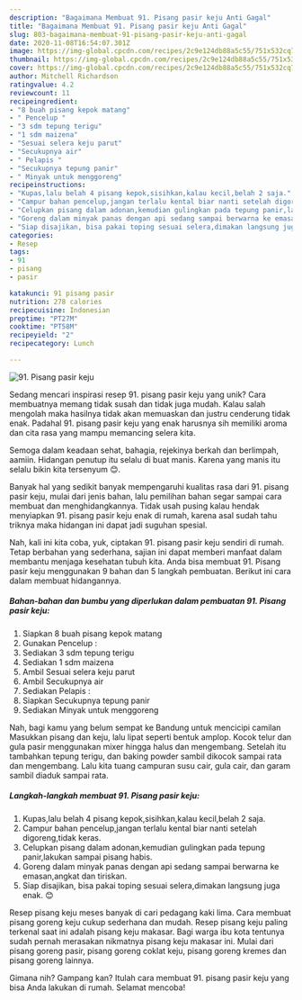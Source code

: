 ```yaml
---
description: "Bagaimana Membuat 91. Pisang pasir keju Anti Gagal"
title: "Bagaimana Membuat 91. Pisang pasir keju Anti Gagal"
slug: 803-bagaimana-membuat-91-pisang-pasir-keju-anti-gagal
date: 2020-11-08T16:54:07.301Z
image: https://img-global.cpcdn.com/recipes/2c9e124db88a5c55/751x532cq70/91-pisang-pasir-keju-foto-resep-utama.jpg
thumbnail: https://img-global.cpcdn.com/recipes/2c9e124db88a5c55/751x532cq70/91-pisang-pasir-keju-foto-resep-utama.jpg
cover: https://img-global.cpcdn.com/recipes/2c9e124db88a5c55/751x532cq70/91-pisang-pasir-keju-foto-resep-utama.jpg
author: Mitchell Richardson
ratingvalue: 4.2
reviewcount: 11
recipeingredient:
- "8 buah pisang kepok matang"
- " Pencelup "
- "3 sdm tepung terigu"
- "1 sdm maizena"
- "Sesuai selera keju parut"
- "Secukupnya air"
- " Pelapis "
- "Secukupnya tepung panir"
- " Minyak untuk menggoreng"
recipeinstructions:
- "Kupas,lalu belah 4 pisang kepok,sisihkan,kalau kecil,belah 2 saja."
- "Campur bahan pencelup,jangan terlalu kental biar nanti setelah digoreng,tidak keras."
- "Celupkan pisang dalam adonan,kemudian gulingkan pada tepung panir,lakukan sampai pisang habis."
- "Goreng dalam minyak panas dengan api sedang sampai berwarna ke emasan,angkat dan tiriskan."
- "Siap disajikan, bisa pakai toping sesuai selera,dimakan langsung juga enak. 😊"
categories:
- Resep
tags:
- 91
- pisang
- pasir

katakunci: 91 pisang pasir 
nutrition: 278 calories
recipecuisine: Indonesian
preptime: "PT27M"
cooktime: "PT58M"
recipeyield: "2"
recipecategory: Lunch

---
```



![91. Pisang pasir keju](https://img-global.cpcdn.com/recipes/2c9e124db88a5c55/751x532cq70/91-pisang-pasir-keju-foto-resep-utama.jpg)

Sedang mencari inspirasi resep 91. pisang pasir keju yang unik? Cara membuatnya memang tidak susah dan tidak juga mudah. Kalau salah mengolah maka hasilnya tidak akan memuaskan dan justru cenderung tidak enak. Padahal 91. pisang pasir keju yang enak harusnya sih memiliki aroma dan cita rasa yang mampu memancing selera kita.

Semoga dalam keadaan sehat, bahagia, rejekinya berkah dan berlimpah, aamiin. Hidangan penutup itu selalu di buat manis. Karena yang manis itu selalu bikin kita tersenyum 😊.

Banyak hal yang sedikit banyak mempengaruhi kualitas rasa dari 91. pisang pasir keju, mulai dari jenis bahan, lalu pemilihan bahan segar sampai cara membuat dan menghidangkannya. Tidak usah pusing kalau hendak menyiapkan 91. pisang pasir keju enak di rumah, karena asal sudah tahu triknya maka hidangan ini dapat jadi suguhan spesial.


Nah, kali ini kita coba, yuk, ciptakan 91. pisang pasir keju sendiri di rumah. Tetap berbahan yang sederhana, sajian ini dapat memberi manfaat dalam membantu menjaga kesehatan tubuh kita. Anda bisa membuat 91. Pisang pasir keju menggunakan 9 bahan dan 5 langkah pembuatan. Berikut ini cara dalam membuat hidangannya.

<!--inarticleads1-->

##### Bahan-bahan dan bumbu yang diperlukan dalam pembuatan 91. Pisang pasir keju:

1. Siapkan 8 buah pisang kepok matang
1. Gunakan  Pencelup :
1. Sediakan 3 sdm tepung terigu
1. Sediakan 1 sdm maizena
1. Ambil Sesuai selera keju parut
1. Ambil Secukupnya air
1. Sediakan  Pelapis :
1. Siapkan Secukupnya tepung panir
1. Sediakan  Minyak untuk menggoreng


Nah, bagi kamu yang belum sempat ke Bandung untuk mencicipi camilan Masukkan pisang dan keju, lalu lipat seperti bentuk amplop. Kocok telur dan gula pasir menggunakan mixer hingga halus dan mengembang. Setelah itu tambahkan tepung terigu, dan baking powder sambil dikocok sampai rata dan mengembang. Lalu kita tuang campuran susu cair, gula cair, dan garam sambil diaduk sampai rata. 

<!--inarticleads2-->

##### Langkah-langkah membuat 91. Pisang pasir keju:

1. Kupas,lalu belah 4 pisang kepok,sisihkan,kalau kecil,belah 2 saja.
1. Campur bahan pencelup,jangan terlalu kental biar nanti setelah digoreng,tidak keras.
1. Celupkan pisang dalam adonan,kemudian gulingkan pada tepung panir,lakukan sampai pisang habis.
1. Goreng dalam minyak panas dengan api sedang sampai berwarna ke emasan,angkat dan tiriskan.
1. Siap disajikan, bisa pakai toping sesuai selera,dimakan langsung juga enak. 😊


Resep pisang keju meses banyak di cari pedagang kaki lima. Cara membuat pisang goreng keju cukup sederhana dan mudah. Resep pisang keju paling terkenal saat ini adalah pisang keju makasar. Bagi warga ibu kota tentunya sudah pernah merasakan nikmatnya pisang keju makasar ini. Mulai dari pisang goreng pasir, pisang goreng coklat keju, pisang goreng kremes dan pisang goreng lainnya. 

Gimana nih? Gampang kan? Itulah cara membuat 91. pisang pasir keju yang bisa Anda lakukan di rumah. Selamat mencoba!
